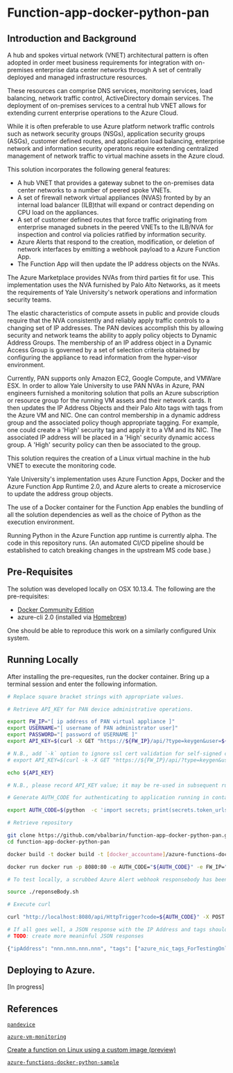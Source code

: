 # Function-app-docker-python-pan

## Introduction and Background

A hub and spokes virtual network (VNET) architectural pattern is often adopted in order meet business requirements for integration with on-premises enterprise data center networks through A set of centrally deployed and managed infrastructure resources.

These resources can comprise DNS services, monitoring services, load balancing, network traffic control, ActiveDirectory domain services. The deployment of on-premises services to a central hub VNET allows for extending current enterprise operations to the Azure Cloud.

While it is often preferable to use Azure platform network traffic controls such as network security groups (NSGs), application security groups (ASGs), customer defined routes, and application load balancing, enterprise network and information security operatons require extending centralized management of network traffic to virtual machine assets in the Azure cloud.

This solution incorporates the following general features:

* A hub VNET that provides a gateway subnet to the on-premises data center networks to a number of peered spoke VNETs.
* A  set of firewall network virtual appliances (NVAS) fronted by by an internal load balancer (ILB)that will expand or contract depending on CPU load on the appliances.
* A set of customer defined routes that force traffic originating from enterprise managed subnets in the peered VNETs to the ILB/NVA for inspection and control via policies ratified by information security.
* Azure Alerts that respond to the creation, modification, or deletion of network interfaces by emitting a webhook payload to a Azure Function App.
* The Function App will then update the IP address objects on the NVAs.

The Azure Marketplace provides  NVAs from third parties fit for use. This implementation uses the NVA furnished by Palo Alto Networks, as it meets the requirements of Yale University's network operations and information security teams.

The elastic characteristics of compute assets in public and provide clouds require that the NVA consistently and reliably apply traffic controls to a changing set of IP addresses. The PAN devices accomplish this by allowing security and network teams the ability to apply policy objects to Dynamic Address Groups. The membership of an IP address object in a Dynamic Access Group is governed by a set of selection criteria obtained by configuring the appliance to read information from the hyper-visor environment.

Currently, PAN supports only Amazon EC2, Google Compute, and VMWare ESX. In order to allow Yale University to use PAN NVAs in Azure, PAN engineers furnished a monitoring solution that polls an Azure subscription or resource group for the running VM assets and their network cards. It then updates the IP Address Objects and their Palo Alto tags with tags from the Azure VM and NIC. One can control membership in a dynamic address group and the associated policy though appropriate tagging. For example, one could create a 'High' security tag and apply it to a VM and its NIC. The associated IP address will be placed in a 'High' security dynamic access group. A 'High' security policy can then be associated to the group.

This solution requires the creation of a Linux virtual machine in the hub VNET to execute the monitoring code.

Yale University's implementation uses Azure Function Apps, Docker and the Azure Function App Runtime 2.0, and Azure alerts to create a microservice to update the address group objects.

The use of a Docker container for the Function App enables the bundling of all the solution dependencies as well as the choice of Python as the execution environment.

Running Python in the Azure Function app runtime is currently alpha. The code in this repository runs. (An automated CI/CD pipeline should be established to catch breaking changes in the upstream MS code base.)

## Pre-Requisites

The solution was developed locally on OSX 10.13.4. The following are the pre-requisites:

* [Docker Community Edition](https://www.docker.com/community-edition)
* azure-cli 2.0 (installed via [Homebrew](https://brew.sh/))

One should be able to reproduce this work on a similarly configured Unix system.

## Running Locally

After installing the pre-requesites, run the docker container.  Bring up a terminal session and enter the following information.

```bash
# Replace square bracket strings with appropriate values.

# Retrieve API_KEY for PAN device administrative operations.

export FW_IP="[ ip address of PAN virtual appliance ]"
export USERNAME="[ username of PAN administrator user]"
export PASSWORD="[ password of USERNAME ]"
export API_KEY=$(curl -X GET "https://${FW_IP}/api/?type=keygen&user=${USERNAME}&password=${PASSWORD}" | sed -n -e 's/\(.*<key>\)\(.*\)\(<\/key>.*\)/\2/p')

# N.B., add `-k` option to ignore ssl cert validation for self-signed cert on PAN api
# export API_KEY=$(curl -k -X GET "https://${FW_IP}/api/?type=keygen&user=${USERNAME}&password=${PASSWORD}" | sed -n -e 's/\(.*<key>\)\(.*\)\(<\/key>.*\)/\2/p')

echo ${API_KEY}

# N.B., please record API_KEY value; it may be re-used in subsequent runs.

# Generate AUTH_CODE for authenticating to application running in container. N.B., please record this AUTH_CODE; it may be re-used in subsequent runs.

export AUTH_CODE=$(python  -c 'import secrets; print(secrets.token_urlsafe(32))') && echo ${AUTH_CODE}

# Retrieve repository

git clone https://github.com/vbalbarin/function-app-docker-python-pan.git
cd function-app-docker-python-pan

docker build -t docker build -t [docker_accountame]/azure-functions-docker-python:v0.0.0 .

docker run docker run -p 8080:80 -e AUTH_CODE="${AUTH_CODE}" -e FW_IP="${FW_IP}" -e API_KEY="${API_KEY}" -it [ docker_accountname ]/azure-functions-docker-python:v0.0.0

# To test locally, a scrubbed Azure Alert webhook responsebody has been supplied. Edit `./samples/responseBody.sh`

source ./reponseBody.sh

# Execute curl

curl "http://localhost:8080/api/HttpTrigger?code=${AUTH_CODE}" -X POST -H 'Content-Type: application/json'  -d "${JSON_DATA}"

# If all goes well, a JSON response with the IP Address and tags should be returned:
# TODO: create more meaninful JSON responses

{"ipAddress": "nnn.nnn.nnn.nnn", "tags": ["azure_nic_tags_ForTestingOnly_true", "azure_nic_tags_Name_vmHHMMss", "azure_nic_tags_OwnerId_fl001", "azure_nic_tags_OwnerDepartment_OwnerDepartment", "azure_nic_tags_OwnerDepartmentContact_firstname.lastname@stillness.local", "azure_nic_tags_ChargingAccount_ChargingAccount", "azure_nic_tags_SecurityZone_Zone", "azure_nic_tags_SupportDepartment_SupportDepartment", "azure_nic_tags_SupportDepartmentContact_itsdsqa@stillness.local", "azure_nic_tags_Environment_Prod", "azure_nic_tags_Application_Zone", "azure_nic_tags_CreatedBy_fl001"]}

```
## Deploying to Azure.

[In progress]

## References

[`pandevice`](https://github.com/PaloAltoNetworks/pandevice)

[`azure-vm-monitoring`](https://github.com/PaloAltoNetworks/azure-vm-monitoring)

[Create a function on Linux using a custom image (preview)](https://docs.microsoft.com/en-us/azure/azure-functions/functions-create-function-linux-custom-image#run-the-build-command)

[`azure-functions-docker-python-sample`](https://github.com/Azure/azure-functions-docker-python-sample)